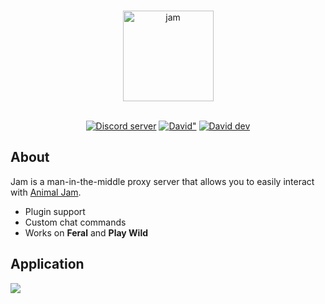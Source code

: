 <div align="center">
  <br />
  <p>
    <img src="https://i.imgur.com/rD6Hxd7.png" width="145" alt="jam" />
  </p>
  <br />
  <a href="https://discord.gg/BeV69Zh"><img src="https://discordapp.com/api/guilds/664128285793583136/embed.png" alt="Discord server" /></a>
 <a href="https://david-dm.org/zaneslick/jam"><img src="https://david-dm.org/zaneslick/jam.svg" alt=David" /></a>
  <a href="https://david-dm.org/zaneslick/jam?type=dev"><img src="https://david-dm.org/zaneslick/jam/dev-status.svg" alt="David dev" /></a>
</div>

## About

Jam is a man-in-the-middle proxy server that allows you to easily interact with [Animal Jam](https://animaljam.com).

* Plugin support
* Custom chat commands
* Works on **Feral** and **Play Wild**

## Application

![](https://i.imgur.com/RkbSyDw.png)